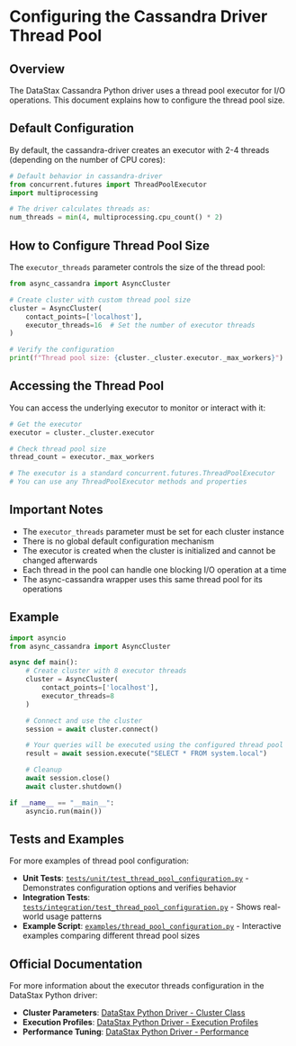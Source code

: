 # Configuring the Cassandra Driver Thread Pool

## Overview

The DataStax Cassandra Python driver uses a thread pool executor for I/O operations. This document explains how to configure the thread pool size.

## Default Configuration

By default, the cassandra-driver creates an executor with 2-4 threads (depending on the number of CPU cores):

```python
# Default behavior in cassandra-driver
from concurrent.futures import ThreadPoolExecutor
import multiprocessing

# The driver calculates threads as:
num_threads = min(4, multiprocessing.cpu_count() * 2)
```

## How to Configure Thread Pool Size

The `executor_threads` parameter controls the size of the thread pool:

```python
from async_cassandra import AsyncCluster

# Create cluster with custom thread pool size
cluster = AsyncCluster(
    contact_points=['localhost'],
    executor_threads=16  # Set the number of executor threads
)

# Verify the configuration
print(f"Thread pool size: {cluster._cluster.executor._max_workers}")
```

## Accessing the Thread Pool

You can access the underlying executor to monitor or interact with it:

```python
# Get the executor
executor = cluster._cluster.executor

# Check thread pool size
thread_count = executor._max_workers

# The executor is a standard concurrent.futures.ThreadPoolExecutor
# You can use any ThreadPoolExecutor methods and properties
```

## Important Notes

- The `executor_threads` parameter must be set for each cluster instance
- There is no global default configuration mechanism
- The executor is created when the cluster is initialized and cannot be changed afterwards
- Each thread in the pool can handle one blocking I/O operation at a time
- The async-cassandra wrapper uses this same thread pool for its operations

## Example

```python
import asyncio
from async_cassandra import AsyncCluster

async def main():
    # Create cluster with 8 executor threads
    cluster = AsyncCluster(
        contact_points=['localhost'],
        executor_threads=8
    )

    # Connect and use the cluster
    session = await cluster.connect()

    # Your queries will be executed using the configured thread pool
    result = await session.execute("SELECT * FROM system.local")

    # Cleanup
    await session.close()
    await cluster.shutdown()

if __name__ == "__main__":
    asyncio.run(main())
```

## Tests and Examples

For more examples of thread pool configuration:

- **Unit Tests**: [`tests/unit/test_thread_pool_configuration.py`](../libs/async-cassandra/tests/unit/test_thread_pool_configuration.py) - Demonstrates configuration options and verifies behavior
- **Integration Tests**: [`tests/integration/test_thread_pool_configuration.py`](../libs/async-cassandra/tests/integration/test_thread_pool_configuration.py) - Shows real-world usage patterns
- **Example Script**: [`examples/thread_pool_configuration.py`](../libs/async-cassandra/examples/thread_pool_configuration.py) - Interactive examples comparing different thread pool sizes

## Official Documentation

For more information about the executor threads configuration in the DataStax Python driver:

- **Cluster Parameters**: [DataStax Python Driver - Cluster Class](https://docs.datastax.com/en/developer/python-driver/3.29/api/cassandra/cluster/#cassandra.cluster.Cluster)
- **Execution Profiles**: [DataStax Python Driver - Execution Profiles](https://docs.datastax.com/en/developer/python-driver/3.29/execution_profiles/)
- **Performance Tuning**: [DataStax Python Driver - Performance](https://docs.datastax.com/en/developer/python-driver/3.29/performance/)
